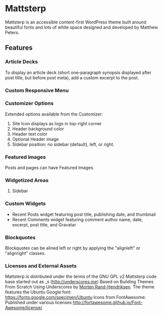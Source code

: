 # Mattsterp
Mattsterp is an accessible content-first WordPress theme built around beautiful fonts and lots of white space designed and developed by Matthew Peters.
## Features

### Article Decks
To display an article deck (short one-paragraph synopsis displayed after post title, but before post meta), add a custom excerpt to the post.

### Custom Responsive Menu


### Customizer Options
Extended options available from the Customizer:

1. Site Icon displays as logo in top-right corner
2. Header background color
3. Header text color
4. Optional Header image
5. Sidebar position: no sidebar (default), left, or right.

### Featured Images
Posts and pages can have Featured Images.

### Widgetized Areas
1. Sidebar

### Custom Widgets
- Recent Posts widget featuring post title, publishing date, and thumbnail
- Recent Comments widget featuring comment author name, date, excerpt, post title, and Gravatar

### Blockquotes
Blockquotes can be alined left or right by applying the "alignleft" or "alignright" classes.

### Licenses and External Assets
Mattsterp is distributed under the terms of the GNU GPL v2
Mattsterp code base started out as _s (http://underscores.me)
Based on Building Themes From Scratch Using Underscores by [Morten Rand-Hendriksen](http://mor10.com).
The theme features the Ubuntu Google font:
https://fonts.google.com/specimen/Ubuntu
Icons from FontAwesome: Published under various licenses http://fortawesome.github.io/Font-Awesome/license/

